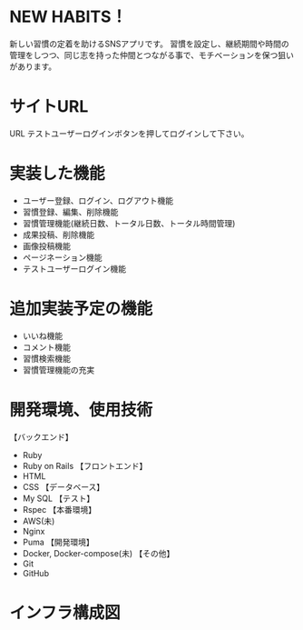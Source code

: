 # NEW HABITS！

新しい習慣の定着を助けるSNSアプリです。
習慣を設定し、継続期間や時間の管理をしつつ、同じ志を持った仲間とつながる事で、モチベーションを保つ狙いがあります。

# サイトURL

URL
テストユーザーログインボタンを押してログインして下さい。

# 実装した機能

* ユーザー登録、ログイン、ログアウト機能
* 習慣登録、編集、削除機能
* 習慣管理機能(継続日数、トータル日数、トータル時間管理)
* 成果投稿、削除機能
* 画像投稿機能
* ページネーション機能
* テストユーザーログイン機能

# 追加実装予定の機能

* いいね機能
* コメント機能
* 習慣検索機能
* 習慣管理機能の充実

# 開発環境、使用技術

【バックエンド】
* Ruby
* Ruby on Rails
【フロントエンド】
* HTML
* CSS
【データベース】
* My SQL
【テスト】
* Rspec
【本番環境】
* AWS(未)
* Nginx
* Puma
【開発環境】
* Docker, Docker-compose(未)
【その他】
* Git
* GitHub

# インフラ構成図

